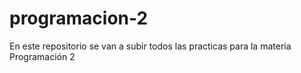 # programacion-2

En este repositorio se van a subir todos las practicas para la materia Programación 2

